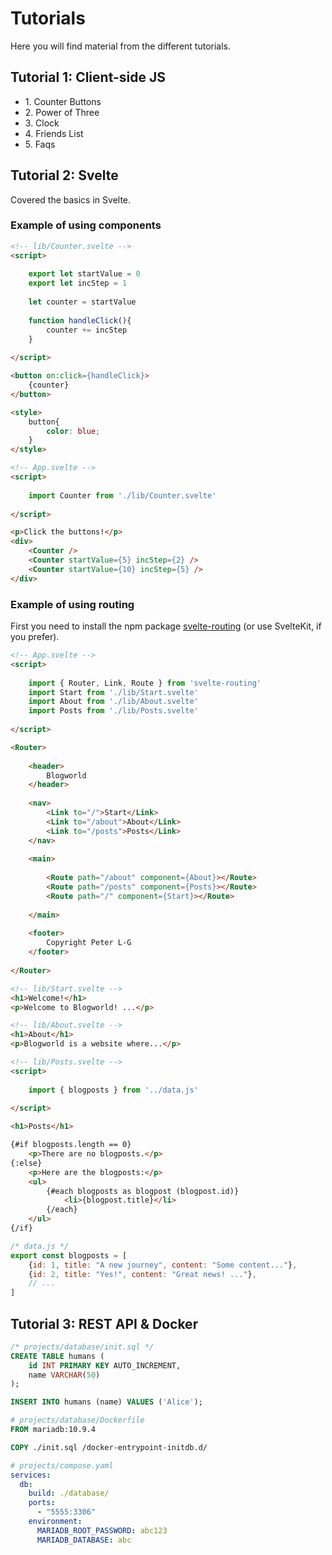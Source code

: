 # Tutorials
Here you will find material from the different tutorials.

## Tutorial 1: Client-side JS
* <a :href="$withBase('courses/web-development-advanced-concepts/files/tutorial-01/01-button-counter.html')" target="_blank">1. Counter Buttons</a>
* <a :href="$withBase('courses/web-development-advanced-concepts/files/tutorial-01/02-power-of-three.html')" target="_blank">2. Power of Three</a>
* <a :href="$withBase('courses/web-development-advanced-concepts/files/tutorial-01/03-clock.html')" target="_blank">3. Clock</a>
* <a :href="$withBase('courses/web-development-advanced-concepts/files/tutorial-01/04-friends-list.html')" target="_blank">4. Friends List</a>
* <a :href="$withBase('courses/web-development-advanced-concepts/files/tutorial-01/05-faq.html')" target="_blank">5. Faqs</a>




## Tutorial 2: Svelte
Covered the basics in Svelte.

### Example of using components
```html
<!-- lib/Counter.svelte -->
<script>
	
	export let startValue = 0
	export let incStep = 1
	
	let counter = startValue
	
	function handleClick(){
		counter += incStep
	}
	
</script>

<button on:click={handleClick}>
	{counter}
</button>

<style>
	button{
		color: blue;
	}
</style>
```

```html
<!-- App.svelte -->
<script>
	
	import Counter from './lib/Counter.svelte'
	
</script>

<p>Click the buttons!</p>
<div>
	<Counter />
	<Counter startValue={5} incStep={2} />
	<Counter startValue={10} incStep={5} />
</div>
```

### Example of using routing
First you need to install the npm package [svelte-routing](https://github.com/EmilTholin/svelte-routing) (or use SvelteKit, if you prefer).

```html
<!-- App.svelte -->
<script>
	
	import { Router, Link, Route } from 'svelte-routing'
	import Start from './lib/Start.svelte'
	import About from './lib/About.svelte'
	import Posts from './lib/Posts.svelte'
	
</script>

<Router>
	
	<header>
		Blogworld
	</header>
	
	<nav>
		<Link to="/">Start</Link>
		<Link to="/about">About</Link>
		<Link to="/posts">Posts</Link>
	</nav>
	
	<main>
		
		<Route path="/about" component={About}></Route>
		<Route path="/posts" component={Posts}></Route>
		<Route path="/" component={Start}></Route>
		
	</main>
	
	<footer>
		Copyright Peter L-G
	</footer>
	
</Router>
```

```html
<!-- lib/Start.svelte -->
<h1>Welcome!</h1>
<p>Welcome to Blogworld! ...</p>
```

```html
<!-- lib/About.svelte -->
<h1>About</h1>
<p>Blogworld is a website where...</p>
```

```html
<!-- lib/Posts.svelte -->
<script>
	
	import { blogposts } from '../data.js'
	
</script>

<h1>Posts</h1>

{#if blogposts.length == 0}
	<p>There are no blogposts.</p>
{:else}
	<p>Here are the blogposts:</p>
	<ul>
		{#each blogposts as blogpost (blogpost.id)}
			<li>{blogpost.title}</li>
		{/each}
	</ul>
{/if}
```

```js
/* data.js */
export const blogposts = [
	{id: 1, title: "A new journey", content: "Some content..."},
	{id: 2, title: "Yes!", content: "Great news! ..."},
	// ...
]
```




## Tutorial 3: REST API & Docker
```sql
/* projects/database/init.sql */
CREATE TABLE humans (
	id INT PRIMARY KEY AUTO_INCREMENT,
	name VARCHAR(50)
);

INSERT INTO humans (name) VALUES ('Alice');
```

```Dockerfile
# projects/database/Dockerfile
FROM mariadb:10.9.4

COPY ./init.sql /docker-entrypoint-initdb.d/
```

```yaml
# projects/compose.yaml
services:
  db:
    build: ./database/
    ports:
      - "5555:3306"
    environment:
      MARIADB_ROOT_PASSWORD: abc123
      MARIADB_DATABASE: abc
```